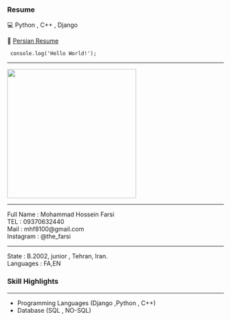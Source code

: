 ###  Resume
💻
Python , C++ , Django

🚀 [Persian Resume](https://cvbuilder.me/Builder/Pdf/fa/template32/7b6e4f9f-6048-4cc4-9cb9-40a03553e866/MyResume-720[www.cvbuilder.me].pdf) <br/>



```
 console.log('Hello World!');
```

---

<img src = "https://i.postimg.cc/s21Dt7MS/IMG-4431.jpg" width="300"> <br/>
<hr/>
Full Name : Mohammad Hossein Farsi <br/>
TEL  : 09370632440<br/>
Mail : mhf8100@gmail.com<br/>
Instagram : @the_farsi
<hr/>
State : B.2002, junior , Tehran, Iran. <br/>
Languages : FA,EN

### Skill Highlights
---
+	Programming Languages (Django ,Python , C++)
+	Database (SQL , NO-SQL)

    
